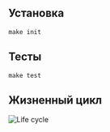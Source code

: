 ## Установка

```
make init
```
## Тесты
```
make test
```

## Жизненный цикл
![Life cycle](https://github.com/kurban900/laravel-import/raw/master/project/lifecycle.png)
